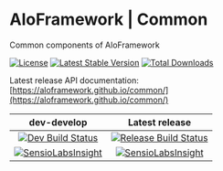 # AloFramework | Common #

Common components of AloFramework

[![License](https://poser.pugx.org/aloframework/common/license?format=plastic)](LICENSE)
[![Latest Stable Version](https://poser.pugx.org/aloframework/common/v/stable?format=plastic)](https://packagist.org/packages/aloframework/common)
[![Total Downloads](https://poser.pugx.org/aloframework/common/downloads?format=plastic)](https://packagist.org/packages/aloframework/common)

Latest release API documentation: [https://aloframework.github.io/common/](https://aloframework.github.io/common/)

|                                                                                          dev-develop                                                                                         |                                                             Latest release                                                            |
|:-------------------------------------------------------------------------------------------------------------------------------------------------------------------------------------------:|:-------------------------------------------------------------------------------------------------------------------------------------:|
| [![Dev Build Status](https://travis-ci.org/aloframework/common.svg?branch=develop)](https://travis-ci.org/aloframework/common)                                                              | [![Release Build Status](https://travis-ci.org/aloframework/common.svg?branch=1.1.1)](https://travis-ci.org/aloframework/common)            |
| [![SensioLabsInsight](https://insight.sensiolabs.com/projects/2f980e0c-215e-4d11-8313-4d071b32b4fd/mini.png)](https://insight.sensiolabs.com/projects/2f980e0c-215e-4d11-8313-4d071b32b4fd) | [![SensioLabsInsight](https://i.imgur.com/KygqLtf.png)](https://insight.sensiolabs.com/projects/2f980e0c-215e-4d11-8313-4d071b32b4fd) |
